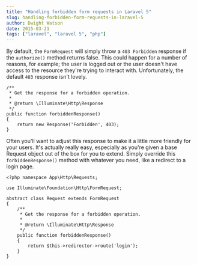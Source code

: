 ```yaml
---
title: "Handling forbidden form requests in Laravel 5"
slug: handling-forbidden-form-requests-in-laravel-5
author: Dwight Watson
date: 2015-03-21
tags: ["laravel", "laravel 5", "php"]
---
```


By default, the `FormRequest` will simply throw a `403 Forbidden` response if the `authorize()` method returns false. This could happen for a number of reasons, for example; the user is logged out or the user doesn't have access to the resource they're trying to interact with. Unfortunately, the default `403` response isn't lovely.

    /**
     * Get the response for a forbidden operation.
     *
     * @return \Illuminate\Http\Response
     */
    public function forbiddenResponse()
    {
        return new Response('Forbidden', 403);
    }

Often you'll want to adjust this response to make it a little more friendly for your users. It's actually really easy, especially as you're given a base Request object out of the box for you to extend. Simply override this `forbiddenResponse()` method with whatever you need, like a redirect to a login page.

    <?php namespace App\Http\Requests;

    use Illuminate\Foundation\Http\FormRequest;

    abstract class Request extends FormRequest
    {
        /**
         * Get the response for a forbidden operation.
         *
         * @return \Illuminate\Http\Response
         */
        public function forbiddenResponse()
        {
            return $this->redirector->route('login');
        }
    }
